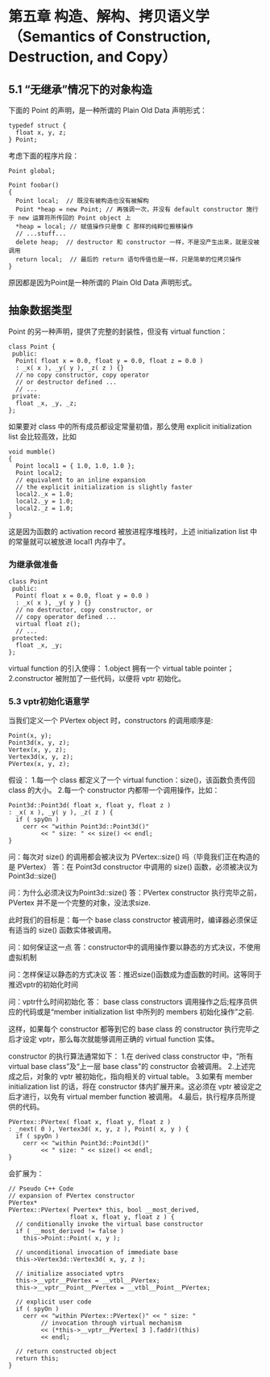 # 第五章 构造、解构、拷贝语义学（Semantics of Construction, Destruction, and Copy）

## 5.1 “无继承”情况下的对象构造
下面的 Point 的声明，是一种所谓的 Plain Old Data 声明形式：
```
typedef struct {
  float x, y, z;
} Point;
```
考虑下面的程序片段：
```
Point global;

Point foobar()
{
  Point local;  // 既没有被构造也没有被解构
  Point *heap = new Point; // 再强调一次，并没有 default constructor 施行于 new 运算符所传回的 Point object 上
  *heap = local; // 赋值操作只是像 C 那样的纯粹位搬移操作
  // ...stuff...
  delete heap;  // destructor 和 constructor 一样，不是没产生出来，就是没被调用
  return local;  // 最后的 return 语句传值也是一样，只是简单的位拷贝操作
}
```
原因都是因为Point是一种所谓的 Plain Old Data 声明形式。

## 抽象数据类型
Point 的另一种声明，提供了完整的封装性，但没有 virtual function：
```
class Point {
 public:
  Point( float x = 0.0, float y = 0.0, float z = 0.0 )
  : _x( x ), _y( y ), _z( z ) {}
  // no copy constructor, copy operator
  // or destructor defined ...
  // ...
 private:
  float _x, _y, _z;
};
```
如果要对 class 中的所有成员都设定常量初值，那么使用 explicit initialization list 会比较高效，比如
```
void mumble()
{
  Point local1 = { 1.0, 1.0, 1.0 };
  Point local2;
  // equivalent to an inline expansion
  // the explicit initialization is slightly faster
  local2._x = 1.0;
  local2._y = 1.0;
  local2._z = 1.0;
}
```
这是因为函数的 activation record 被放进程序堆栈时，上述 initialization list 中的常量就可以被放进 local1 内存中了。

### 为继承做准备
```
class Point
 public:
  Point( float x = 0.0, float y = 0.0 )
  : _x( x ), _y( y ) {}
  // no destructor, copy constructor, or
  // copy operator defined ...
  virtual float z();
  // ...
 protected:
  float _x, _y;
};
```
virtual function 的引入使得：
1.object 拥有一个 virtual table pointer；
2.constructor 被附加了一些代码，以便将 vptr 初始化。

### 5.3 vptr初始化语意学
当我们定义一个 PVertex object 时，constructors 的调用顺序是:
```
Point(x, y);
Point3d(x, y, z);
Vertex(x, y, z);
Vertex3d(x, y, z);
PVertex(x, y, z);
```
假设：
1.每一个 class 都定义了一个 virtual function：size()，该函数负责传回 class 的大小。
2.每一个 constructor 内都带一个调用操作，比如：
```
Point3d::Point3d( float x, float y, float z )
: _x( x ), _y( y ), _z( z ) {
  if ( spyOn )
    cerr << "within Point3d::Point3d()"
         << " size: " << size() << endl;
}
```
问：每次对 size() 的调用都会被决议为 PVertex::size() 吗（毕竟我们正在构造的是 PVertex）
答：在 Point3d constructor 中调用的 size() 函数，必须被决议为 Point3d::size()

问：为什么必须决议为Point3d::size()
答：PVertex constructor 执行完毕之前，PVertex 并不是一个完整的对象，没法求size.

此时我们的目标是：每一个 base class constructor 被调用时，编译器必须保证有适当的 size() 函数实体被调用。

问：如何保证这一点
答：constructor中的调用操作要以静态的方式决议，不使用虚拟机制

问：怎样保证以静态的方式决议
答：推迟size()函数成为虚函数的时间。这等同于推迟vptr的初始化时间

问：vptr什么时间初始化
答： base class constructors 调用操作之后;程序员供应的代码或是“member initialization list 中所列的 members 初始化操作”之前.

  这样，如果每个 constructor 都等到它的 base class 的 constructor 执行完毕之后才设定 vptr，那么每次就能够调用正确的 virtual function 实体。
  
  constructor 的执行算法通常如下：
1.在 derived class constructor 中，“所有 virtual base class”及“上一层 base class”的 constructor 会被调用。
2.上述完成之后，对象的 vptr 被初始化，指向相关的 virtual table。
3.如果有 member initialization list 的话，将在 constructor 体内扩展开来。这必须在 vptr 被设定之后才进行，以免有 virtual member function 被调用。
4.最后，执行程序员所提供的代码。

```
PVertex::PVertex( float x, float y, float z )
: _next( 0 ), Vertex3d( x, y, z ), Point( x, y ) {
  if ( spyOn )
    cerr << "within Point3d::Point3d()"
         << " size: " << size() << endl;
}
```
会扩展为：
```
// Pseudo C++ Code
// expansion of PVertex constructor
PVertex*
PVertex::PVertex( Pvertex* this, bool __most_derived,
                 float x, float y, float z ) {
  // conditionally invoke the virtual base constructor
  if ( __most_derived != false )
    this->Point::Point( x, y );
  
  // unconditional invocation of immediate base
  this->Vertex3d::Vertex3d( x, y, z );
  
  // initialize associated vptrs
  this->__vptr__PVertex = __vtbl__PVertex;
  this->__vptr__Point__PVertex = __vtbl__Point__PVertex;
  
  // explicit user code
  if ( spyOn )
    cerr << "within PVertex::PVertex()" << " size: "
         // invocation through virtual mechanism
         << (*this->__vptr__PVertex[ 3 ].faddr)(this)
         << endl;
  
  // return constructed object
  return this;
}
```


